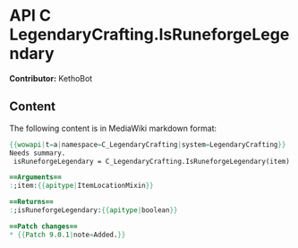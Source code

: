 # API C LegendaryCrafting.IsRuneforgeLegendary

**Contributor:** KethoBot

## Content

The following content is in MediaWiki markdown format:

```mediawiki
{{wowapi|t=a|namespace=C_LegendaryCrafting|system=LegendaryCrafting}}
Needs summary.
 isRuneforgeLegendary = C_LegendaryCrafting.IsRuneforgeLegendary(item)

==Arguments==
:;item:{{apitype|ItemLocationMixin}}

==Returns==
:;isRuneforgeLegendary:{{apitype|boolean}}

==Patch changes==
* {{Patch 9.0.1|note=Added.}}
```